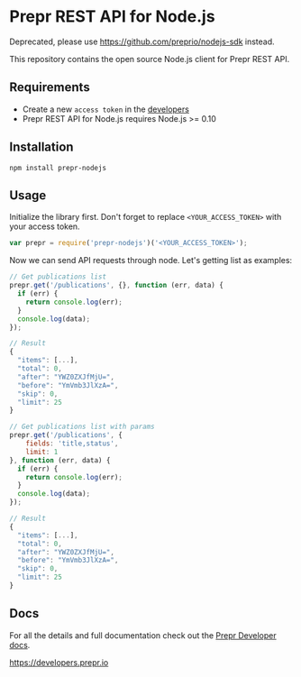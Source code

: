Prepr REST API for Node.js
================================

Deprecated, please use https://github.com/preprio/nodejs-sdk instead.

This repository contains the open source Node.js client for Prepr REST API.

Requirements
------------

- Create a new `access token` in the [developers](https://signin.prepr.io/settings/development/access-tokens)
- Prepr REST API for Node.js requires Node.js >= 0.10


Installation
------------

`npm install prepr-nodejs`


Usage
-----

Initialize the library first. Don't forget to replace `<YOUR_ACCESS_TOKEN>` with your access token.

```javascript
var prepr = require('prepr-nodejs')('<YOUR_ACCESS_TOKEN>');
```


Now we can send API requests through node. Let's getting list as examples:

```javascript
// Get publications list
prepr.get('/publications', {}, function (err, data) {
  if (err) {
    return console.log(err);
  }
  console.log(data);
});

// Result
{
  "items": [...],
  "total": 0,   
  "after": "YWZ0ZXJfMjU=",
  "before": "YmVmb3JlXzA=",
  "skip": 0,
  "limit": 25
}
```

```javascript
// Get publications list with params
prepr.get('/publications', {
    fields: 'title,status',
    limit: 1
}, function (err, data) {
  if (err) {
    return console.log(err);
  }
  console.log(data);
});

// Result
{
  "items": [...],
  "total": 0,   
  "after": "YWZ0ZXJfMjU=",
  "before": "YmVmb3JlXzA=",
  "skip": 0,
  "limit": 25
}
```

Docs
-----
For all the details and full documentation check out the [Prepr Developer docs](https://developers.prepr.io).

https://developers.prepr.io
